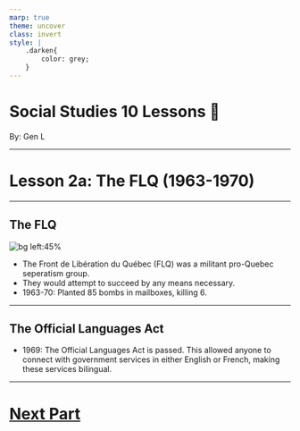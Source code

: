 ```yaml
---
marp: true
theme: uncover
class: invert
style: |
    .darken{
        color: grey;
    }
---
```


# <!--fit-->Social Studies 10 Lessons :book:

<span class="darken">By:</span> Gen L

<!--_footer: In partnership with Hyperion University, 2023-->

---
<!--paginate: true-->
# Lesson 2a: The FLQ (1963-1970)

---

## The FLQ

![bg left:45%](https://upload.wikimedia.org/wikipedia/commons/thumb/d/de/Bandera_FLQ.svg/1200px-Bandera_FLQ.svg.png)

* The Front de Libération du Québec (FLQ) was a militant pro-Quebec seperatism group.
* They would attempt to succeed by any means necessary.
* 1963-70: Planted 85 bombs in mailboxes, killing 6.

---

## The Official Languages Act

* 1969: The Official Languages Act is passed. This allowed anyone to connect with government services in either English or French, making these services bilingual.

---

# [Next Part](Lesson%202b.html)
